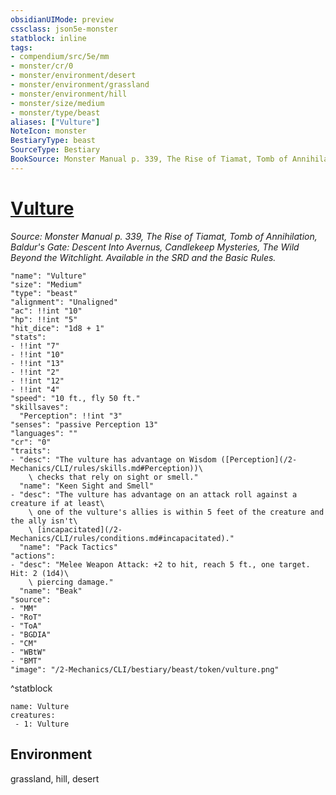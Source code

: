 ```yaml
---
obsidianUIMode: preview
cssclass: json5e-monster
statblock: inline
tags:
- compendium/src/5e/mm
- monster/cr/0
- monster/environment/desert
- monster/environment/grassland
- monster/environment/hill
- monster/size/medium
- monster/type/beast
aliases: ["Vulture"]
NoteIcon: monster
BestiaryType: beast
SourceType: Bestiary
BookSource: Monster Manual p. 339, The Rise of Tiamat, Tomb of Annihilation, Baldur's Gate: Descent Into Avernus, Candlekeep Mysteries, The Wild Beyond the Witchlight. Available in the SRD and the Basic Rules.
---
```

# [Vulture](2-Mechanics/CLI/bestiary/beast/vulture.md)
*Source: Monster Manual p. 339, The Rise of Tiamat, Tomb of Annihilation, Baldur's Gate: Descent Into Avernus, Candlekeep Mysteries, The Wild Beyond the Witchlight. Available in the SRD and the Basic Rules.*  

```statblock
"name": "Vulture"
"size": "Medium"
"type": "beast"
"alignment": "Unaligned"
"ac": !!int "10"
"hp": !!int "5"
"hit_dice": "1d8 + 1"
"stats":
- !!int "7"
- !!int "10"
- !!int "13"
- !!int "2"
- !!int "12"
- !!int "4"
"speed": "10 ft., fly 50 ft."
"skillsaves":
  "Perception": !!int "3"
"senses": "passive Perception 13"
"languages": ""
"cr": "0"
"traits":
- "desc": "The vulture has advantage on Wisdom ([Perception](/2-Mechanics/CLI/rules/skills.md#Perception))\
    \ checks that rely on sight or smell."
  "name": "Keen Sight and Smell"
- "desc": "The vulture has advantage on an attack roll against a creature if at least\
    \ one of the vulture's allies is within 5 feet of the creature and the ally isn't\
    \ [incapacitated](/2-Mechanics/CLI/rules/conditions.md#incapacitated)."
  "name": "Pack Tactics"
"actions":
- "desc": "Melee Weapon Attack: +2 to hit, reach 5 ft., one target. Hit: 2 (1d4)\
    \ piercing damage."
  "name": "Beak"
"source":
- "MM"
- "RoT"
- "ToA"
- "BGDIA"
- "CM"
- "WBtW"
- "BMT"
"image": "/2-Mechanics/CLI/bestiary/beast/token/vulture.png"
```
^statblock

```encounter-table
name: Vulture
creatures:
 - 1: Vulture
```

## Environment

grassland, hill, desert